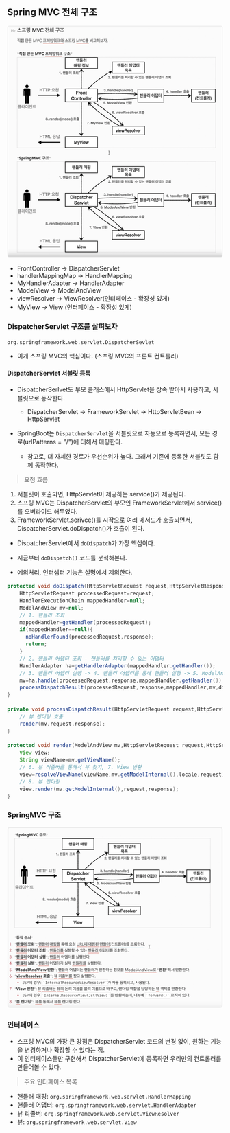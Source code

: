 ## Spring MVC 전체 구조

![img.png](imgs/springmvc1.png)

- FrontController -> DispatcherServlet
- handlerMappingMap -> HandlerMapping
- MyHandlerAdapter -> HandlerAdapter
- ModelView -> ModelAndView
- viewResolver -> ViewResolver(인터페이스 - 확장성 있게)
- MyView -> View (인터페이스 - 확장성 있게)

### DispatcherServlet 구조를 살펴보자

`org.springframework.web.servlet.DispatcherSevlet`

- 이게 스프링 MVC의 핵심이다. (스프링 MVC의 프론트 컨트롤러)

#### DispatcherServlet 서블릿 등록

- DispatcherSerlvet도 부모 클래스에서 HttpServlet을 상속 받아서 사용하고, 서블릿으로 동작한다.
    - DispatcherServlet -> FrameworkServlet -> HttpServletBean -> HttpServlet

- SpringBoot는 `DispatcherServlet`을 서블릿으로 자동으로 등록하면서, 모든 경로(urlPatterns = "/")에 대해서 매핑한다.
    - 참고로, 더 자세한 경로가 우선순위가 높다. 그래서 기존에 등록한 서블릿도 함께 동작한다.

> 요청 흐름

1. 서블릿이 호출되면, HttpServlet이 제공하는 service()가 제공된다.
2. 스프링 MVC는 DispatcherServlet의 부모인 FrameworkServlet에서 service()를 오버라이드 해두었다.
3. FrameworkServlet.serivce()를 시작으로 여러 메서드가 호출되면서, DispatcherServlet.doDispatch()가 호출이 된다.

- DispatcherServlet에서 `doDispatch`가 가장 핵심이다.

- 지금부터 `doDispatch()` 코드를 분석해본다.
- 예외처리, 인터셉터 기능은 설명에서 제외한다.

```java
protected void doDispatch(HttpServletRequest request,HttpServletResponse response)throws Exception{
    HttpServletRequest processedRequest=request;
    HandlerExecutionChain mappedHandler=null;
    ModelAndView mv=null;
    // 1. 핸들러 조회
    mappedHandler=getHandler(processedRequest);
    if(mappedHandler==null){
      noHandlerFound(processedRequest,response);
      return;
    }
    // 2. 핸들러 어댑터 조회 - 핸들러를 처리할 수 있는 어댑터
    HandlerAdapter ha=getHandlerAdapter(mappedHandler.getHandler());
    // 3. 핸들러 어댑터 실행 -> 4. 핸들러 어댑터를 통해 핸들러 실행 -> 5. ModelAndView 반환
    mv=ha.handle(processedRequest,response,mappedHandler.getHandler());
    processDispatchResult(processedRequest,response,mappedHandler,mv,dispatchException);
}

private void processDispatchResult(HttpServletRequest request,HttpServletResponse response,HandlerExecutionChain mappedHandler,ModelAndView mv,Exception exception) throws Exception{
    // 뷰 렌더링 호출
    render(mv,request,response);
}

protected void render(ModelAndView mv,HttpServletRequest request,HttpServletResponse response)throws Exception{
    View view;
    String viewName=mv.getViewName();
    // 6. 뷰 리졸버를 통해서 뷰 찾기, 7. View 반환
    view=resolveViewName(viewName,mv.getModelInternal(),locale,request);
    // 8. 뷰 렌더링
    view.render(mv.getModelInternal(),request,response);
}
```

### SpringMVC 구조

![img.png](imgs/springmvc_architecture.png)

### 인터페이스

- 스프링 MVC의 가장 큰 강점은 DispatcherServlet 코드의 변경 없이, 원하는 기능을 변경하거나 확장할 수 있다는 점.
- 이 인터페이스들만 구현해서 DispatcherServlet에 등록하면 우리만의 컨트롤러를 만들어볼 수 있다.

> 주요 인터페이스 목록

- 핸들러 매핑: `org.springframework.web.servlet.HandlerMapping`
- 핸들러 어댑터: `org.springframework.web.servlet.HandlerAdapter`
- 뷰 리졸버: `org.springframework.web.servlet.ViewResolver`
- 뷰: `org.springframework.web.servlet.View`
